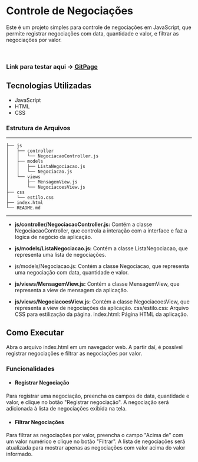 # Controle de Negociações
Este é um projeto simples para controle de negociações em JavaScript, que permite registrar negociações com data, quantidade e valor, e filtrar as negociações por valor.

<br>

### Link para testar aqui &#x2192; [GitPage](https://fhoinaski.github.io/FullStack_semana_4/)


## Tecnologias Utilizadas
- JavaScript
- HTML
- CSS

### Estrutura de Arquivos

---
```
├── js
│   ├── controller
│   │   └── NegociacaoController.js
│   ├── models
│   │   ├── ListaNegociacao.js
│   │   └── Negociacao.js
│   └── views
│       ├── MensagemView.js
│       └── NegociacoesView.js
├── css
│   └── estilo.css
├── index.html
└── README.md
````
---

- **js/controller/NegociacaoController.js:** Contém a classe NegociacaoController, que controla a interação com a 
interface e faz a lógica de negócio da aplicação.

- **js/models/ListaNegociacao.js:**  Contém a classe ListaNegociacao, que representa uma lista de negociações.

- js/models/Negociacao.js: Contém a classe Negociacao, que representa uma negociação com data, quantidade e valor.
- **js/views/MensagemView.js:** Contém a classe MensagemView, que representa a view de mensagem da aplicação.
- **js/views/NegociacoesView.js:** Contém a classe NegociacoesView, que representa a view de negociações da aplicação.
css/estilo.css: Arquivo CSS para estilização da página.
index.html: Página HTML da aplicação.

## Como Executar
Abra o arquivo index.html em um navegador web. A partir daí, é possível registrar negociações e filtrar as negociações por valor.

### Funcionalidades
- #### Registrar Negociação
Para registrar uma negociação, preencha os campos de data, quantidade e valor, e clique no botão "Registrar negociação". A negociação será adicionada à lista de negociações exibida na tela.

- #### Filtrar Negociações
Para filtrar as negociações por valor, preencha o campo "Acima de" com um valor numérico e clique no botão "Filtrar". A lista de negociações será atualizada para mostrar apenas as negociações com valor acima do valor informado.